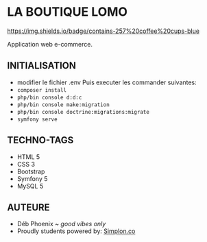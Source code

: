 # LA BOUTIQUE LOMO
https://img.shields.io/badge/contains-257%20coffee%20cups-blue

Application web e-commerce.

## INITIALISATION
* modifier le fichier .env
Puis executer les commander suivantes:
* ``composer install``
* ``php/bin console d:d:c``
* ``php/bin console make:migration``
* ``php/bin console doctrine:migrations:migrate``
* ``symfony serve``

## TECHNO-TAGS
* HTML 5
* CSS 3
* Bootstrap
* Symfony 5
* MySQL 5

## AUTEURE
* Déb Phoenix ~ *good vibes only*
* Proudly students powered by: [Simplon.co](http://simplon.co)